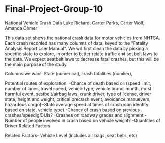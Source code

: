 # Final-Project-Group-10
National Vehicle Crash Data
Luke Richard, Carter Parks, Carter Wolf, Amanda Ohmer

This data set shows the national crash data for motor vehicles from NHTSA. Each crash recorded has many columns of data, keyed to the "Fatality Analysis Report User Manual". We will first clean the data by picking a specific state to explore, in order to better relate traffic and set belt laws to the data. We expect seatbelt laws to decrease fatal crashes, but this will be the main purpose of the study.


Columns we want: State (numerical), crash fatalities (number), 

Potential routes of exploration: 
-Chance of death based on (speed limit, number of lanes, travel speed, vehicle type, vehicle brand, month, most harmful event, seatbelt/airbag laws, drunk driver, 
type of license, driver state, height and weight, critical precrash event, avoidance manuevers, hazardous cargo)
-State average speed at times of crash (can identify based on state, vehicle type)
-Chance of crash based on previous crashes/speedig/DUIs?
-Crashes on roadway grades and alignment
-Number of people involved in crash based on vehicle weight?
-Quantities of Driver Related Factors

Related Factors- Vehicle Level (includes air bags, seat belts, etc)
